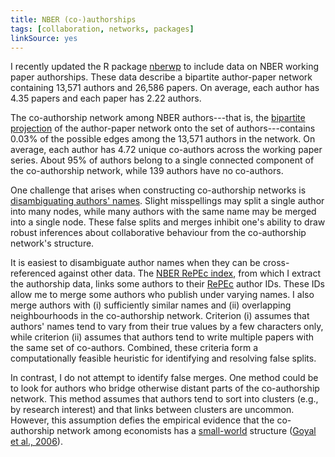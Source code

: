 ```yaml
---
title: NBER (co-)authorships
tags: [collaboration, networks, packages]
linkSource: yes
---
```


I recently updated the R package [nberwp](https://github.com/bldavies/nberwp) to include data on NBER working paper authorships.
These data describe a bipartite author-paper network containing 13,571 authors and 26,586 papers.
On average, each author has 4.35 papers and each paper has 2.22 authors.

The co-authorship network among NBER authors---that is, the [bipartite projection](https://en.wikipedia.org/wiki/Bipartite_network_projection) of the author-paper network onto the set of authors---contains 0.03% of the possible edges among the 13,571 authors in the network.
On average, each author has 4.72 unique co-authors across the working paper series.
About 95% of authors belong to a single connected component of the co-authorship network, while 139 authors have no co-authors.

One challenge that arises when constructing co-authorship networks is [disambiguating authors' names](https://en.wikipedia.org/wiki/Author_name_disambiguation).
Slight misspellings may split a single author into many nodes, while many authors with the same name may be merged into a single node.
These false splits and merges inhibit one's ability to draw robust inferences about collaborative behaviour from the co-authorship network's structure.

It is easiest to disambiguate author names when they can be cross-referenced against other data.
The [NBER RePEc index](https://www.nber.org/RePEc/nbr/nberwo/), from which I extract the authorship data, links some authors to their [RePEc](http://repec.org/) author IDs.
These IDs allow me to merge some authors who publish under varying names.
I also merge authors with (i) sufficiently similar names and (ii) overlapping neighbourhoods in the co-authorship network.
Criterion (i) assumes that authors' names tend to vary from their true values by a few characters only, while criterion (ii) assumes that authors tend to write multiple papers with the same set of co-authors.
Combined, these criteria form a computationally feasible heuristic for identifying and resolving false splits.

In contrast, I do not attempt to identify false merges.
One method could be to look for authors who bridge otherwise distant parts of the co-authorship network.
This method assumes that authors tend to sort into clusters (e.g., by research interest) and that links between clusters are uncommon.
However, this assumption defies the empirical evidence that the co-authorship network among economists has a [small-world](https://en.wikipedia.org/wiki/Small-world_network) structure ([Goyal et al., 2006](https://doi.org/10.1086/500990)).

